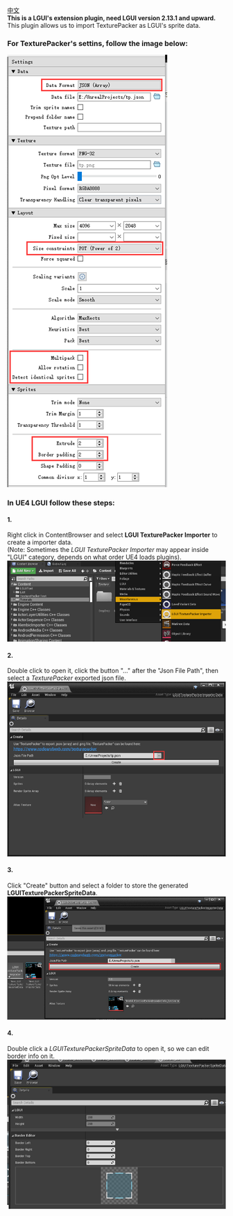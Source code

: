 [中文](./README.md)  
**This is a LGUI's extension plugin, need LGUI version 2.13.1 and upward.**  
This plugin allows us to import TexturePacker as LGUI's sprite data.  
### For TexturePacker's settins, follow the image below:  
![](./Resources/TP_Settings.png) 
### In UE4 LGUI follow these steps:  
#### 1.  
Right click in ContentBrowser and select **LGUI TexturePacker Importer** to create a importer data.  
(Note: Sometimes the *LGUI TexturePacker Importer* may appear inside "LGUI" category, depends on what order UE4 loads plugins).  
![](./Resources/Step1.png)
#### 2.  
Double click to open it, click the button "..." after the "Json File Path", then select a *TexturePacker* exported json file.  
![](./Resources/Step2.png)
#### 3.  
Click "Create" button and select a folder to store the generated **LGUITexturePackerSpriteData**.  
![](./Resources/Step3.png)
#### 4.  
Double click a *LGUITexturePackerSpriteData* to open it, so we can edit border info on it.  
![](./Resources/Step4.png)
